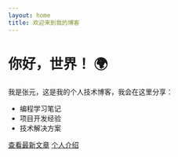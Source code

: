```yaml
---
layout: home
title: 欢迎来到我的博客
---
```


# 你好，世界！ 🌍

我是张元，这是我的个人技术博客，我会在这里分享：
- 编程学习笔记
- 项目开发经验
- 技术解决方案

[查看最新文章](/posts/)
[个人介绍](/about/)
